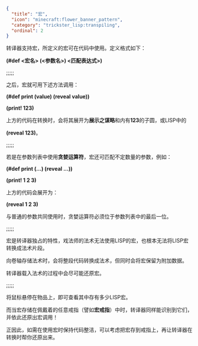 ```json
{
  "title": "宏",
  "icon": "minecraft:flower_banner_pattern",
  "category": "trickster_lisp:transpiling",
  "ordinal": 2
}
```

转译器支持宏，所定义的宏可在代码中使用。定义格式如下：


**(#def \<宏名\> (\<参数名\>) \<匹配表达式\>)**



;;;;;

之后，宏就可用下述方法调用：


**(#def print (value) (reveal value))**

**(print! 123)**


上方的代码在转换时，会将其展开为**展示之谋略**和内有**123**的子圆，或LISP中的

**(reveal 123)**。

;;;;;

若是在参数列表中使用**贪婪运算符**，宏还可匹配不定数量的参数，例如：

**(#def print (...) (reveal ...))**

**(print! 1 2 3)**


上方的代码会展开为：

**(reveal 1 2 3)**


与普通的参数共同使用时，贪婪运算符必须位于参数列表中的最后一位。

;;;;;

宏是转译器独占的特性，戏法师的法术无法使用LISP的宏，也根本无法将LISP宏转换成法术片段。


向卷轴存储法术时，会将整段代码转换成法术，但同时会将宏保留为附加数据。


转译器载入法术的过程中会尽可能还原宏。

;;;;;

将鼠标悬停在物品上，即可查看其中存有多少LISP宏。


而当宏存储在佩戴着的任意戒指（譬如**宏戒指**）中时，转译器同样能识别到它们，并依此还原出宏调用！


正因此，如需在使用宏时保持代码整洁，可以考虑把宏存到戒指上，再让转译器在转换时帮你还原出来。
